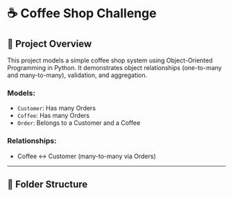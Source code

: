 # ☕ Coffee Shop Challenge

## 📘 Project Overview

This project models a simple coffee shop system using Object-Oriented Programming in Python. It demonstrates object relationships (one-to-many and many-to-many), validation, and aggregation.

### Models:
- `Customer`: Has many Orders
- `Coffee`: Has many Orders
- `Order`: Belongs to a Customer and a Coffee

### Relationships:
- Coffee ↔ Customer (many-to-many via Orders)

---

## 🧱 Folder Structure

